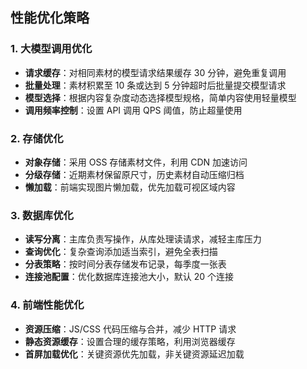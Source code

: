 ## 性能优化策略

### 1. 大模型调用优化

- **请求缓存**：对相同素材的模型请求结果缓存 30 分钟，避免重复调用
- **批量处理**：素材积累至 10 条或达到 5 分钟超时后批量提交模型请求
- **模型选择**：根据内容复杂度动态选择模型规格，简单内容使用轻量模型
- **调用频率控制**：设置 API 调用 QPS 阈值，防止超量使用

### 2. 存储优化

- **对象存储**：采用 OSS 存储素材文件，利用 CDN 加速访问
- **分级存储**：近期素材保留原尺寸，历史素材自动压缩归档
- **懒加载**：前端实现图片懒加载，优先加载可视区域内容

### 3. 数据库优化

- **读写分离**：主库负责写操作，从库处理读请求，减轻主库压力
- **查询优化**：复杂查询添加适当索引，避免全表扫描
- **分表策略**：按时间分表存储发布记录，每季度一张表
- **连接池配置**：优化数据库连接池大小，默认 20 个连接

### 4. 前端性能优化

- **资源压缩**：JS/CSS 代码压缩与合并，减少 HTTP 请求
- **静态资源缓存**：设置合理的缓存策略，利用浏览器缓存
- **首屏加载优化**：关键资源优先加载，非关键资源延迟加载
